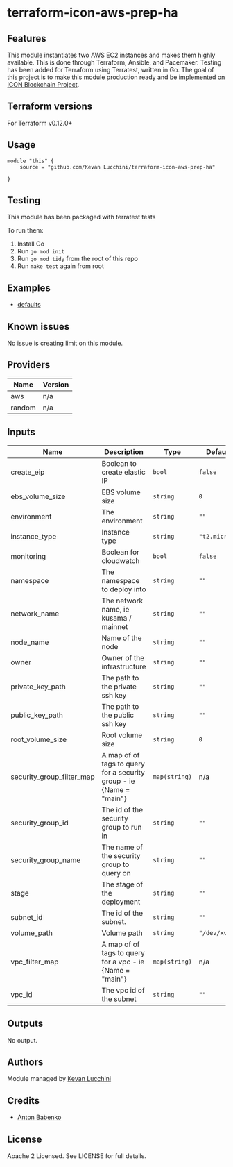 # terraform-icon-aws-prep-ha

## Features

This module instantiates two AWS EC2 instances and makes them highly available. This is done through Terraform, Ansible, and Pacemaker. Testing has been added for Terraform using Terratest, written in Go. The goal of this project is to make this module production ready and be implemented on [ICON Blockchain Project](https://icon.foundation).

## Terraform versions

For Terraform v0.12.0+

## Usage

```
module "this" {
    source = "github.com/Kevan Lucchini/terraform-icon-aws-prep-ha"

}
```
## Testing
This module has been packaged with terratest tests

To run them:

1. Install Go 
2. Run `go mod init` 
3. Run `go mod tidy` from the root of this repo 
4. Run `make test` again from root 

## Examples

- [defaults](https://github.com/KevanLucchini/terraform-icon-aws-prep-ha/tree/master/examples/defaults)

## Known issues
No issue is creating limit on this module.

<!-- BEGINNING OF PRE-COMMIT-TERRAFORM DOCS HOOK -->
## Providers

| Name | Version |
|------|---------|
| aws | n/a |
| random | n/a |

## Inputs

| Name | Description | Type | Default | Required |
|------|-------------|------|---------|:-----:|
| create\_eip | Boolean to create elastic IP | `bool` | `false` | no |
| ebs\_volume\_size | EBS volume size | `string` | `0` | no |
| environment | The environment | `string` | `""` | no |
| instance\_type | Instance type | `string` | `"t2.micro"` | no |
| monitoring | Boolean for cloudwatch | `bool` | `false` | no |
| namespace | The namespace to deploy into | `string` | `""` | no |
| network\_name | The network name, ie kusama / mainnet | `string` | `""` | no |
| node\_name | Name of the node | `string` | `""` | no |
| owner | Owner of the infrastructure | `string` | `""` | no |
| private\_key\_path | The path to the private ssh key | `string` | `""` | no |
| public\_key\_path | The path to the public ssh key | `string` | `""` | no |
| root\_volume\_size | Root volume size | `string` | `0` | no |
| security\_group\_filter\_map | A map of of tags to query for a security group - ie {Name = "main"} | `map(string)` | n/a | yes |
| security\_group\_id | The id of the security group to run in | `string` | `""` | no |
| security\_group\_name | The name of the security group to query on | `string` | `""` | no |
| stage | The stage of the deployment | `string` | `""` | no |
| subnet\_id | The id of the subnet. | `string` | `""` | no |
| volume\_path | Volume path | `string` | `"/dev/xvdf"` | no |
| vpc\_filter\_map | A map of of tags to query for a vpc - ie {Name = "main"} | `map(string)` | n/a | yes |
| vpc\_id | The vpc id of the subnet | `string` | `""` | no |

## Outputs

No output.

<!-- END OF PRE-COMMIT-TERRAFORM DOCS HOOK -->

## Authors

Module managed by [Kevan Lucchini](https://github.com/KevanLucchini)

## Credits

- [Anton Babenko](https://github.com/antonbabenko)

## License

Apache 2 Licensed. See LICENSE for full details.
